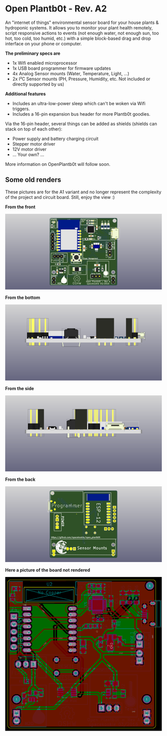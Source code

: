 # Open Plantb0t - Rev. A2

An "internet of things" environmental sensor board for your house plants & hydroponic systems. It allows you to monitor your plant health remotely, script responsive actions to events (not enough water, not enough sun, too hot, too cold, too humid, etc.) with a simple block-based drag and drop interface on your phone or computer.

**The preliminary specs are**

 - 1x Wifi enabled microprocessor
 - 1x USB board programmer for firmware updates
 - 4x Analog Sensor mounts (Water, Temperature, Light, ...)
 - 2x I²C Sensor mounts (PH, Pressure, Humidity, etc. Not included or directly supported by us)

**Additional features**

 - Includes an ultra-low-power sleep which can't be woken via Wifi triggers.
 - Includes a 16-pin expansion bus header for more Plantb0t goodies.

Via the 16-pin header, several things can be added as shields (shields can stack on top of each other):

 - Power supply and battery charging circuit
 - Stepper motor driver
 - 12V motor driver
 - ... Your own? ...

More information on OpenPlantb0t will follow soon. 


## Some old renders

These pictures are for the A1 variant and no longer represent the complexity of the project and circuit board. Still, enjoy the view :)

**From the front**

![Rev A](renders/plantbot_RevA.png)

**From the bottom**

![Rev A](renders/plantbot_RevA_bottom.png)

**From the side**

![Rev A](renders/plantbot_RevA_side.png)


**From the back**

![Rev A](renders/plantbot_RevA_back.png)

**Here a picture of the board not rendered**

![Rev A](renders/raw_pcb.png)
